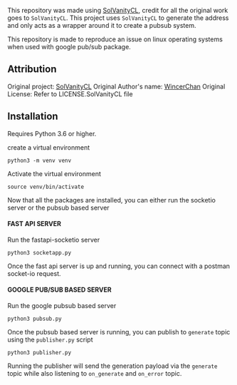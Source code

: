 This repository was made using [SolVanityCL](https://github.com/WincerChan/SolVanityCL), credit for all the original work goes to `SolVanityCL`. This project uses `SolVanityCL` to generate the address and only acts as a wrapper around it to create a pubsub system.

This repository is made to reproduce an issue on linux operating systems when used with google pub/sub package.

## Attribution
Original project: [SolVanityCL](https://github.com/WincerChan/SolVanityCL)
Original Author's name: [WincerChan](https://github.com/WincerChan)
Original License: Refer to LICENSE.SolVanityCL file

## Installation
Requires Python 3.6 or higher.

create a virtual environment

```
python3 -m venv venv
```

Activate the virtual environment
```
source venv/bin/activate
```

Now that all the packages are installed, you can either run the socketio server or the pubsub based server

#### FAST API SERVER

Run the fastapi-socketio server
```
python3 socketapp.py
```
Once the fast api server is up and running, you can connect with a postman socket-io request.


#### GOOGLE PUB/SUB BASED SERVER

Run the google pubsub based server
```
python3 pubsub.py
```
Once the pubsub based server is running, you can publish to `generate` topic using the `publisher.py` script
```
python3 publisher.py
```

Running the publisher will send the generation payload via the `generate` topic while also listening to `on_generate` and `on_error` topic.

